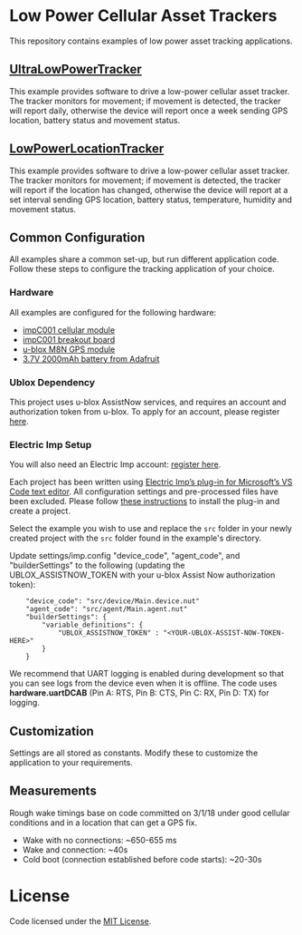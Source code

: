 # Low Power Cellular Asset Trackers #

This repository contains examples of low power asset tracking applications. 

## [UltraLowPowerTracker](./UltraLowPowerTracker) ##

This example provides software to drive a low-power cellular asset tracker. The tracker monitors for movement; if movement is detected, the tracker will report daily, otherwise the device will report once a week sending GPS location, battery status and movement status.

## [LowPowerLocationTracker](./LowPowerLocationTracker) ##

This example provides software to drive a low-power cellular asset tracker. The tracker monitors for movement; if movement is detected, the tracker will report if the location has changed, otherwise the device will report at a set interval sending GPS location, battery status, temperature, humidity and movement status.

## Common Configuration ##

All examples share a common set-up, but run different application code. Follow these steps to configure the tracking application of your choice.

### Hardware ###

All examples are configured for the following hardware:

- [impC001 cellular module](https://developer.electricimp.com/hardware/imp/datasheets#impc001)
- [impC001 breakout board](https://developer.electricimp.com/hardware/resources/reference-designs/impc001breakout)
- [u-blox M8N GPS module](https://www.u-blox.com/en/product/neo-m8-series)
- [3.7V 2000mAh battery from Adafruit](https://www.adafruit.com/product/2011?gclid=EAIaIQobChMIh7uL6pP83AIVS0sNCh1NNQUsEAQYAiABEgKFA_D_BwE)

### Ublox Dependency ###

This project uses u-blox AssistNow services, and requires an account and authorization token from u-blox. To apply for an account, please register [here](http://www.u-blox.com/services-form.html).

### Electric Imp Setup ###

You will also need an Electric Imp account: [register here](https://developer.electricimp.com/impcentrallaunchpoint).

Each project has been written using [Electric Imp’s plug-in for Microsoft’s VS Code text editor](https://github.com/electricimp/vscode). All configuration settings and pre-processed files have been excluded. Please follow [these instructions](https://github.com/electricimp/vscode#installation) to install the plug-in and create a project.

Select the example you wish to use and replace the `src` folder in your newly created project with the `src` folder found in the example's directory.

Update settings/imp.config "device_code", "agent_code", and "builderSettings" to the following (updating the UBLOX_ASSISTNOW_TOKEN with your u-blox Assist Now authorization token):

```
    "device_code": "src/device/Main.device.nut"
    "agent_code": "src/agent/Main.agent.nut"
    "builderSettings": {
        "variable_definitions": {
            "UBLOX_ASSISTNOW_TOKEN" : "<YOUR-UBLOX-ASSIST-NOW-TOKEN-HERE>"
        }
    }
```

We recommend that UART logging is enabled during development so that you can see logs from the device even when it is offline. The code uses **hardware.uartDCAB** (Pin A: RTS, Pin B: CTS, Pin C: RX, Pin D: TX) for logging.

## Customization ##

Settings are all stored as constants. Modify these to customize the application to your requirements.

## Measurements ##

Rough wake timings base on code committed on 3/1/18 under good cellular conditions and in a location that can get a GPS fix.

- Wake with no connections: ~650-655 ms
- Wake and connection: ~40s
- Cold boot (connection established before code starts): ~20-30s

# License #

Code licensed under the [MIT License](LICENSE).
